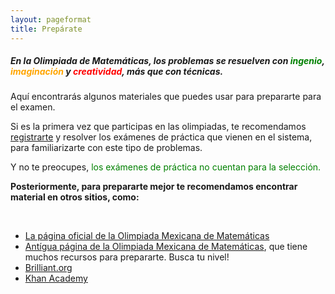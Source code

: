```yaml
---
layout: pageformat
title: Prepárate
---
```


##### En la Olimpiada de Matemáticas, los problemas se resuelven con <span style="color:green">ingenio</span>, <span style="color:orange">imaginación</span> y <span style="color:red">creatividad</span>, más que con técnicas.

Aquí encontrarás algunos materiales que puedes usar para prepararte para el examen.

Si es la primera vez que participas en las olimpiadas, te recomendamos [registrarte](/registro) y resolver los exámenes de práctica que vienen en el sistema, para familiarizarte con este tipo de problemas.

Y no te preocupes, <span style="color:green">los exámenes de práctica no cuentan para la selección.</span>

<div class="p-3 mb-5 bg-white rounded">
        <strong><i class="fas fa-award" aria-hidden="true"></i>Posteriormente, para prepararte mejor te recomendamos encontrar material en otros sitios, como:</strong>
        <p>
        <br>
        </p><ul class="list-group list-group-horizontal">
            <li class="list-group-item"><a href="https://www.ommenlinea.org/">La página oficial de la Olimpiada Mexicana de Matemáticas</a></li>
            <li class="list-group-item"><a href="http://shi.matmor.unam.mx/omm/recursos/">Antígua página de la Olimpiada Mexicana de Matemáticas</a>, que tiene muchos recursos para prepararte. Busca tu nivel!</li>
            <li class="list-group-item"><a href="https://brilliant.org">Brilliant.org</a></li>
            <li class="list-group-item"><a href="https://www.khanacademy.org/">Khan Academy</a></li>
        </ul>
        <p></p>
</div>
